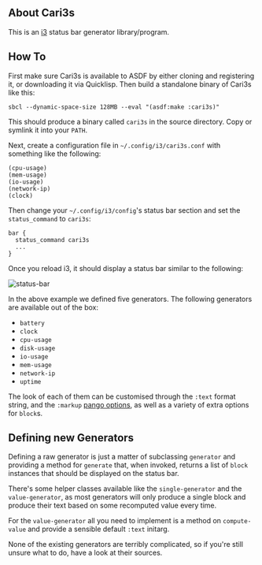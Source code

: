 ## About Cari3s
This is an [i3](https://i3wm.org) status bar generator library/program.

## How To
First make sure Cari3s is available to ASDF by either cloning and registering it, or downloading it via Quicklisp. Then build a standalone binary of Cari3s like this:

    sbcl --dynamic-space-size 128MB --eval "(asdf:make :cari3s)"

This should produce a binary called `cari3s` in the source directory. Copy or symlink it into your `PATH`.

Next, create a configuration file in `~/.config/i3/cari3s.conf` with something like the following:

    (cpu-usage)
    (mem-usage)
    (io-usage)
    (network-ip)
    (clock)

Then change your `~/.config/i3/config`'s status bar section and set the `status_command` to `cari3s`:

    bar {
      status_command cari3s
      ...
    }

Once you reload i3, it should display a status bar similar to the following:

![status-bar](https://filebox.tymoon.eu//file/TVRVNU5nPT0=)

In the above example we defined five generators. The following generators are available out of the box:

* `battery`
* `clock`
* `cpu-usage`
* `disk-usage`
* `io-usage`
* `mem-usage`
* `network-ip`
* `uptime`

The look of each of them can be customised through the `:text` format string, and the `:markup` [pango options](https://shinmera.github.io/pango-markup), as well as a variety of extra options for `block`s.

## Defining new Generators
Defining a raw generator is just a matter of subclassing `generator` and providing a method for `generate` that, when invoked, returns a list of `block` instances that should be displayed on the status bar.

There's some helper classes available like the `single-generator` and the `value-generator`, as most generators will only produce a single block and produce their text based on some recomputed value every time. 

For the `value-generator` all you need to implement is a method on `compute-value` and provide a sensible default `:text` initarg.

None of the existing generators are terribly complicated, so if you're still unsure what to do, have a look at their sources.
